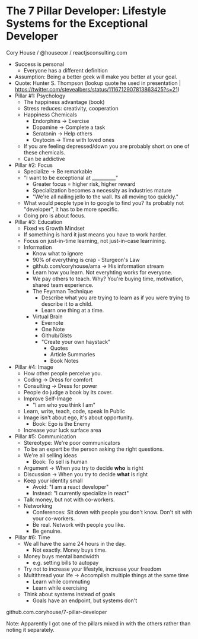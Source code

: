 # The 7 Pillar Developer: Lifestyle Systems for the Exceptional Developer

Cory House / @housecor / reactjsconsulting.com

  * Success is personal
    * Everyone has a different definition
  * Assumption: Being a better geek will make you better at your goal.
  * Quote: Hunter S. Thompson (lookup quote he used in presentation | https://twitter.com/stevealbers/status/1116712907813863425?s=21)
  * Pillar #1: Psychology
    * The happiness advantage (book)
    * Stress reduces: creativity, cooperation
    * Happiness Chemicals
      * Endorphins -> Exercise
      * Dopamine -> Complete a task
      * Seratonin -> Help others
      * Oxytocin -> Time with loved ones
    * If you are feeling depressed/down you are probably short on one of these chemicals.
    * Can be addictive
  * Pillar #2: Focus
    * Specialize -> Be remarkable
    * "I want to be exceptional at __________"
      * Greater focus = higher risk, higher reward
      * Specialization becomes a necessity as industries mature
      * "We're all nailing jello to the wall. Its all moving too quickly." 
    * What would people type in to google to find you? Its probably not "developer", it has to be more specific.
    * Going pro is about focus.
  * Pillar #3: Education
    * Fixed vs Growth Mindset
    * If something is hard it just means you have to work harder.
    * Focus on just-in-time learning, not just-in-case learnining.
    * Information
      * Know what to ignore
      * 90% of everything is crap - Sturgeon's Law
      * github.com/coryhouse/ama -> His information stream
      * Learn how you learn. Not everyhting works for everyone.
      * We pay others to teach. Why?
        You're buying time, motivation, shared team experience.
      * The Feynman Technique
        * Describe what you are trying to learn as if you were trying to describe it to a child.
        * Learn one thing at a time.
      * Virtual Brain
        * Evernote
        * One Note
        * Github/Gists
        * "Create your own haystack"
          * Quotes
          * Article Summaries
          * Book Notes
  * Pillar #4: Image
    * How other people perceive you.
    * Coding -> Dress for comfort
    * Consulting -> Dress for power
    * People do judge a book by its cover.
    * Improve Self-Image
      * "I am who you think I am"
    * Learn, write, teach, code, speak In Public
    * Image isn't about ego, it's about opportunity.
      * Book: Ego is the Enemy
    * Increase your luck surface area
  * Pillar #5: Communication
    * Stereotype: We're poor communicators
    * To be an expert be the person asking the right questions.
    * We're all selling ideas
      * Book: To sell is human
    * Argument -> When you try to decide **who** is right
    * Discussion -> When you try to decide **what** is right
    * Keep your identity small
      * Avoid: "I am a react developer"
      * Instead: "I currently specialize in react"
    * Talk money, but not with co-workers.
    * Networking
      * Conferences: Sit down with people you don't know. Don't sit with your co-workers.
      * Be real. Network with people you like.
      * Be genuine.
  * Pillar #6: Time
    * We all have the same 24 hours in the day.
      * Not exactly. Money buys time.
    * Money buys mental bandwidth
      * e.g. setting bills to autopay
    * Try not to increase your lifestyle, increase your freedom
    * Multithread your life -> Accomplish multiple things at the same time
      * Learn while commuting
      * Learn while exercising
    * Think about systems instead of goals
      * Goals have an endpoint, but systems don't
      
github.com.coryhouse/7-pillar-developer

Note: Apparently I got one of the pillars mixed in with the others rather than noting it separately.
    